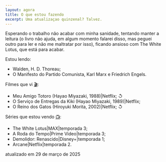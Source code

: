 ```yaml
---
layout: agora
title: O que estou fazendo
excerpt: Uma atualizaçao quinzenal? Talvez.
---
```

<section class="descricao">
<p>Esperando o trabalho não acabar com minha sanidade, tentando manter a leitura (o livro não ajuda, em algum momento falarei disso, mas peguei outro para ler e não me maltratar por isso), ficando ansioso com The White Lotus, que está para acabar.</p>
</section>
<section class="estou-fazendo">Estou lendo:
<ul>
<li>Walden, H. D. Thoreau;</li>
<li>O Manifesto do Partido Comunista, Karl Marx e Friedrich Engels.</li>
</ul>
Filmes que vi <a href="https://letterboxd.com/dalbo1201/films/diary/" class="linkcab">&#127916;</a>:
<ul>
<li>Meu Amigo Totoro (Hayao Miyazaki, 1988)|Netflix; &#x21BA</li>
<li>O Serviço de Entregas da Kiki (Hayao Miyazaki, 1989)|Netflix;</li>
<li>O Reino dos Gatos (Hiroyuki Morita, 2002)|Netflix; &#x21BA</li>
</ul>
Séries que estou vendo <a href="https://tvtime.com/r/38uUh" class="linkcab">&#128250;</a>:
<ul>
<li>The White Lotus|MAX|temporada 3;</li>
<li>A Roda do Tempo|Prime Video|temporada 3;</li>
<li>Demolidor: Renascido|Disney+|temporada 1;</li>
<li>Arcane|Netflix|temporada 2.</li>
</ul>
</section>
<aside class="atualizacao">
    atualizado em 29 de março de 2025
</aside>
